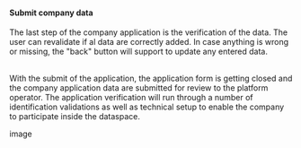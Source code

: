 #### Submit company data

The last step of the company application is the verification of the data.
The user can revalidate if al data are correctly added. In case anything is wrong or missing, the "back" button will support to update any entered data.  
<br>

With the submit of the application, the application form is getting closed and the company application data are submitted for review to the platform operator. The application verification will run through a number of identification validations as well as technical setup to enable the company to participate inside the dataspace.
<br>

image

<br>
<br>
